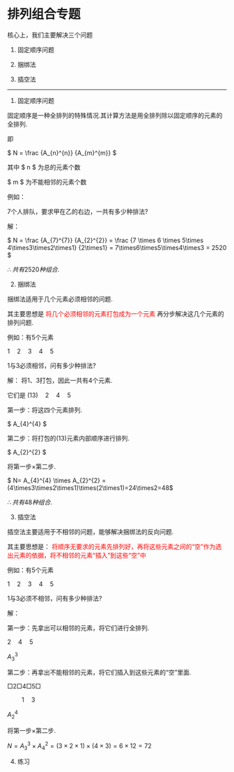 # 排列组合专题

核心上，我们主要解决三个问题

1. 固定顺序问题

2. 捆绑法

3. 插空法

---

1. 固定顺序问题

  固定顺序是一种全排列的特殊情况.其计算方法是用全排列除以固定顺序的元素的全排列.
  
  即
  
  $ N = \frac {A_{n}^{n}} {A_{m}^{m}} $
  
  其中
  $ n $ 为总的元素个数
  
  $ m $ 为不能相邻的元素个数
  
  例如：
  
  $7$个人排队，要求甲在乙的右边，一共有多少种排法?
  
  解：
  
  $  N = \frac {A_{7}^{7}} {A_{2}^{2}} = \frac {7 \times 6 \times 5\times 4\times3\times2\times1} {2\times1} = 7\times6\times5\times4\times3 = 2520 $
  
  $\therefore 共有2520种组合.$



2. 捆绑法

  捆绑法适用于几个元素必须相邻的问题.
  
  其主要思想是 <font color="red">将几个必须相邻的元素打包成为一个元素</font> 再分步解决这几个元素的排列问题.

  例如：有$5$个元素
  
  $1\quad2\quad3\quad4\quad5$
  
  $1$与$3$必须相邻，问有多少种排法?
  
  解：
  将$1$、$3$打包，因此一共有$4$个元素.
  
  它们是 $(13)\quad2\quad4\quad5$
  
  第一步：将这四个元素排列.
  
  $ A_{4}^{4} $
  
  第二步：将打包的$(13)$元素内部顺序进行排列.
  
  $ A_{2}^{2} $
  
  将第一步$\times$第二步.
  
  $ N= A_{4}^{4} \times A_{2}^{2} = (4\times3\times2\times1)\times(2\times1)=24\times2=48$
  
  $\therefore 共有48种组合.$



3. 插空法

  插空法主要适用于不相邻的问题，能够解决捆绑法的反向问题.
  
  其主要思想是： <font color="red">将顺序无要求的元素先排列好，再将这些元素之间的“空”作为选出元素的依据，将不相邻的元素“插入”到这些“空”中</font>
  
  例如：有$5$个元素
  
  $1\quad2\quad3\quad4\quad5$
  
  1与3必须不相邻，问有多少种排法?
  
  解：
  
  第一步：先拿出可以相邻的元素，将它们进行全排列.
  
  $2\quad4\quad5$
  
  $A_{3}^{3}$
  
  第二步：再拿出不能相邻的元素，将它们插入到这些元素的“空”里面.
  
  $□ 2 □ 4 □ 5 □$
  
  $\quad\quad1\quad3$
  
  $A_{2}^{4}$
  
  将第一步$\times$第二步.
  
  $N=A_{3}^{3}\times A_{4}^{2} = (3\times2\times1)\times(4\times3)=6\times12=72$



4. 练习

